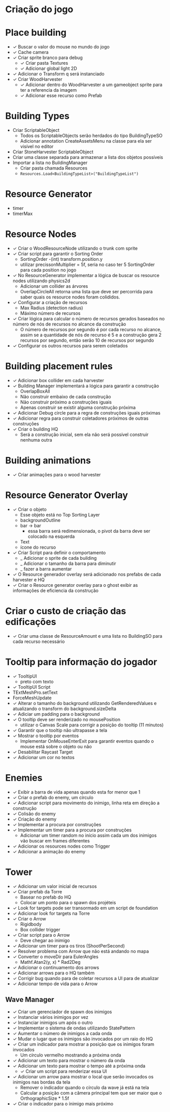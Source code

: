 # Criação do jogo

# Place building

- &check; Buscar o valor do mouse no mundo do jogo
- &check; Cache camera
- &check; Criar sprite branco para debug
  - &check; Criar pasta Textures
  - &check; Adicionar global light 2D
- &check; Adicionar o Transform q será instanciado 
- &check; Criar WoodHarvester
  - &check; Adicionar dentro do WoodHarvester a um gameobject sprite para ter a referencia da imagem
  - &check; Adicionar esse recurso como Prefab 

# Building Types

- Criar ScriptableObject
  - Todos os ScriptableObjects serão herdados do tipo BuildingTypeSO
  - Adicionar annotation CreateAssetsMenu na classe para ela ser visível no editor
- Criar StoneHarvester ScriptableObject
- Criar uma classe separada para armazenar a lista dos objetos possíveis
- Importar a lista no BuildingManager
  - Criar pasta chamada Resources
  - `Resources.Load<BuildingTypeList>("BuildingTypeList")`

# Resource Generator

- timer
- timerMax

# Resource Nodes

- &check; Criar o WoodResourceNode utilizando o trunk com sprite
- &check; Criar script para garantir o Sorting Order
  - SortingOrder -(int) transform.position.y
  - utilizar precissonMultiplier = 5f, seria no caso ter 5 SortingOrder para cada position no jogo
- &check; No ResourceGenerator implementar a lógica de buscar os resource nodes utilizando physics2d
  - Adicionar um collider as árvores
  - OverlapCircleAll retorna uma lista que deve ser percorrida para saber quais os resource nodes foram colididos.
- &check; Configurar a criação de recursos
  - Max Radius (detection radius)
  - Máximo número de recursos
- &check; Criar lógica para calcular o número de recursos gerados baseados no número de nós de recursos no alcance da construção
  - O número de recursos por segundo é por cada recurso no alcance, assim se a quantidade de nós de recurso é 5 e a construção gera 2 recursos por segundo, então serão 10 de recursos por segundo
- &check; Configurar os outros recursos para serem coletados

# Building placement rules

- &check; Adicionar box collider em cada harvester
- &check; Building Manager implementará a lógica para garantir a construção
  - OverlapBoxAll
  - Não construir embaixo de cada construção
  - Não construir próximo a construções iguais
  - Apenas construir se existir alguma construção próxima
- &check; Adicionar Debug circle para a regra de construções iguais próximas
- &check; Adicionar regra para construir coletadores próximos de outras construções
- &check; Criar o building HQ
  - Será a construção inicial, sem ela não será possível construir nenhuma outra

# Building animations

- &check; Criar animações para o wood harvester

# Resource Generator Overlay

- &check; Criar o objeto
  - Esse objeto está no Top Sorting Layer
  - backgroundOutline
  - bar -> bar
    - essa barra será redimensionada, o pivot da barra deve ser colocado na esquerda
  - Text
  - ícone do recurso
- &check; Criar Script para definir o comportamento
  - _ Adicionar o sprite de cada building
  - _ Adicionar o tamanho da barra para diminutir 
  - _ fazer a barra aumentar
- &check; O Resource generador overlay será adicionado nos prefabs de cada harvester e HQ
- &check; Criar o Resource generator overlay para o ghost exibir as informações de eficiencia da construção


# Criar o custo de criação das edificações

- &check; Criar uma classe de ResourceAmount e uma lista no BuildingSO para cada recurso necessário

# Tooltip para informação do jogador

- &check; TooltipUI
  - preto com texto
- &check; TooltipUI Script
- TExtMeshPro.setText
- ForceMeshUpdate
- &check; Alterar o tamanho do background utilizando GetRenderedValues e atualizando o transform do background.sizeDelta
- &check; Adiciar um padding para o background
- &check; O tooltip deve ser renderizado no mousePosition
  - utilizar o Canvas Scale para corrigir a posição do tooltip (11 minutos)
- &check; Garantir que o tooltip não ultrapasse a tela
- &check; Mostrar o tooltip por eventos
  - Implementar OnMouseEnterExit para garantir eventos quando o mouse está sobre o objeto ou não
- &check; Desabilitar Raycast Target
- &check; Adicionar um cor no textos

# Enemies

- &check; Exibir a barra de vida apenas quando esta for menor que 1
- &check; Criar o prefab do enemy, um círculo
- &check; Adicionar script para movimento do inimigo, linha reta em direção a construção
- &check; Colisão do enemy
- &check; Criação do enemy
- &check; Implementar a procura por construções
- &check; Implementar um timer para a procura por construções
  - Adicionar um timer random no início assim cada um dos inimigos vão buscar em frames diferentes
- &check; Adicionar os resources nodes como Trigger
- &check; Adicionar a animação do enemy

# Tower

- &check; Adicionar um valor inicial de recursos
- &check; Criar prefab da Torre
  - Basear no prefab do HQ
  - Colocar um ponto para o spawn dos projéteis
- &check; Look for targets pode ser transormado em um script de foundation
- &check; Adicionar look for targets na Torre
- &check; Criar o Arrow
  - Rigidbody
  - Box collider trigger
- &check; Criar script para o Arrow
  - Deve chegar ao inimigo
- &check; Adicionar um timer para os tiros (ShootPerSecond)
- &check; Resolver problema com Arrow que não está andando no mapa
- &check; Converter o moveDir para EulerAngles
  - Mathf.Atan2(y, x) * Rad2Deg
- &check; Adicionar o continuamento dos arrows 
- &check; Adicionar arrows para o HQ também
- &check; Corrigir bug quando para de coletar recursos a UI para de atualizar
- &check; Adicionar tempo de vida para o Arrow

## Wave Manager

- &check; Criar um gerenciador de spawn dos inimigos
- &check; Instanciar vários inimigos por vez
- &check; Instanciar inimigos um após o outro
- &check; Implementar o sistema de ondas utilizando StatePattern
- &check; Aumentar o número de inimigos a cada onda
- &check; Mudar o lugar que os inimigos são invocados por um raio do HQ
- &check; Criar um indicador para mostrar a posição que os inimigos foram invocados
  - Um círculo vermelho mostrando a próxima onda
- &check; Adicionar um texto para mostrar o número da onda
- &check; Adicionar um texto para mostrar o tempo até a próxima onda
  - &check; Criar um script para renderizar essa UI
- &check; Adicionar um arrow para mostrar o local que serão invocados os inimigos nas bordas da tela
  - Remover o indicador quando o círculo da wave já está na tela
  - Calcular a posição com a câmera principal tem que ser maior que o OrthographicSize * 1.5f
- &check; Criar o indicador para o ínimigo mais próximo





